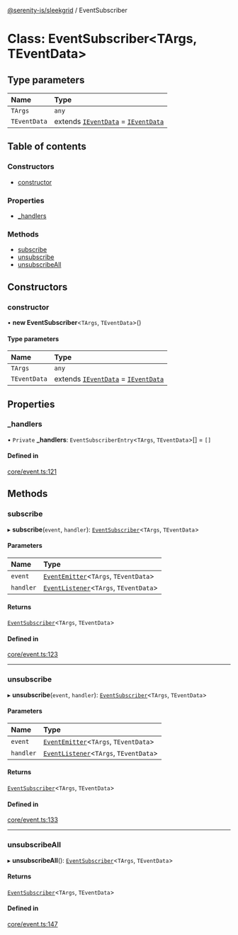 [@serenity-is/sleekgrid](../README.md) / EventSubscriber

# Class: EventSubscriber<TArgs, TEventData\>

## Type parameters

| Name | Type |
| :------ | :------ |
| `TArgs` | `any` |
| `TEventData` | extends [`IEventData`](../interfaces/IEventData.md) = [`IEventData`](../interfaces/IEventData.md) |

## Table of contents

### Constructors

- [constructor](EventSubscriber.md#constructor)

### Properties

- [\_handlers](EventSubscriber.md#_handlers)

### Methods

- [subscribe](EventSubscriber.md#subscribe)
- [unsubscribe](EventSubscriber.md#unsubscribe)
- [unsubscribeAll](EventSubscriber.md#unsubscribeall)

## Constructors

### constructor

• **new EventSubscriber**<`TArgs`, `TEventData`\>()

#### Type parameters

| Name | Type |
| :------ | :------ |
| `TArgs` | `any` |
| `TEventData` | extends [`IEventData`](../interfaces/IEventData.md) = [`IEventData`](../interfaces/IEventData.md) |

## Properties

### \_handlers

• `Private` **\_handlers**: `EventSubscriberEntry`<`TArgs`, `TEventData`\>[] = `[]`

#### Defined in

[core/event.ts:121](https://github.com/serenity-is/sleekgrid/blob/master/src/core/event.ts#L121)

## Methods

### subscribe

▸ **subscribe**(`event`, `handler`): [`EventSubscriber`](EventSubscriber.md)<`TArgs`, `TEventData`\>

#### Parameters

| Name | Type |
| :------ | :------ |
| `event` | [`EventEmitter`](EventEmitter.md)<`TArgs`, `TEventData`\> |
| `handler` | [`EventListener`](../README.md#eventlistener)<`TArgs`, `TEventData`\> |

#### Returns

[`EventSubscriber`](EventSubscriber.md)<`TArgs`, `TEventData`\>

#### Defined in

[core/event.ts:123](https://github.com/serenity-is/sleekgrid/blob/master/src/core/event.ts#L123)

___

### unsubscribe

▸ **unsubscribe**(`event`, `handler`): [`EventSubscriber`](EventSubscriber.md)<`TArgs`, `TEventData`\>

#### Parameters

| Name | Type |
| :------ | :------ |
| `event` | [`EventEmitter`](EventEmitter.md)<`TArgs`, `TEventData`\> |
| `handler` | [`EventListener`](../README.md#eventlistener)<`TArgs`, `TEventData`\> |

#### Returns

[`EventSubscriber`](EventSubscriber.md)<`TArgs`, `TEventData`\>

#### Defined in

[core/event.ts:133](https://github.com/serenity-is/sleekgrid/blob/master/src/core/event.ts#L133)

___

### unsubscribeAll

▸ **unsubscribeAll**(): [`EventSubscriber`](EventSubscriber.md)<`TArgs`, `TEventData`\>

#### Returns

[`EventSubscriber`](EventSubscriber.md)<`TArgs`, `TEventData`\>

#### Defined in

[core/event.ts:147](https://github.com/serenity-is/sleekgrid/blob/master/src/core/event.ts#L147)
